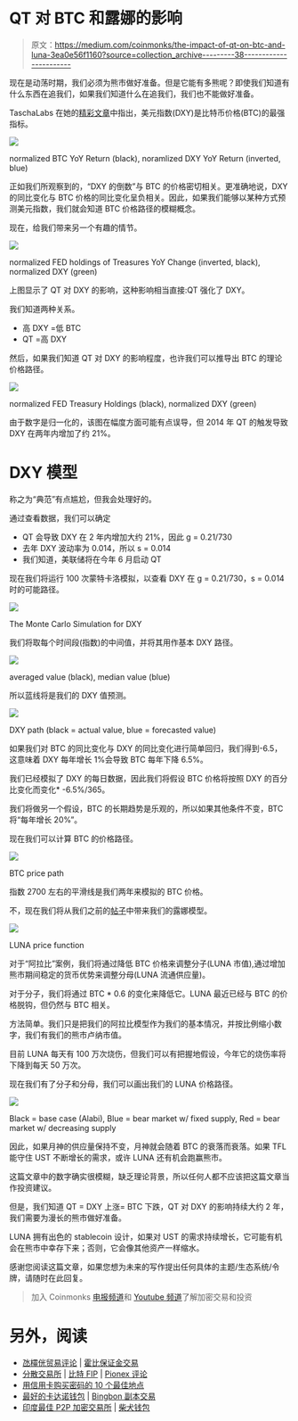 # QT 对 BTC 和露娜的影响

> 原文：<https://medium.com/coinmonks/the-impact-of-qt-on-btc-and-luna-3ea0e56f1160?source=collection_archive---------38----------------------->

现在是动荡时期，我们必须为熊市做好准备。但是它能有多熊呢？即使我们知道有什么东西在追我们，如果我们知道什么在追我们，我们也不能做好准备。

TaschaLabs 在她的[精彩文章](https://taschalabs.com/this-is-the-single-most-important-macro-factor-that-affects-crypto/)中指出，美元指数(DXY)是比特币价格(BTC)的最强指标。

![](img/3218301baeb4de6c027ed3d93bf0adbc.png)

normalized BTC YoY Return (black), noramlized DXY YoY Return (inverted, blue)

正如我们所观察到的，“DXY 的倒数”与 BTC 的价格密切相关。更准确地说，DXY 的同比变化与 BTC 价格的同比变化呈负相关。因此，如果我们能够以某种方式预测美元指数，我们就会知道 BTC 价格路径的模糊概念。

现在，给我们带来另一个有趣的情节。

![](img/867366186c0cc0c3dec3e94c697ef75d.png)

normalized FED holdings of Treasures YoY Change (inverted, black), normalized DXY (green)

上图显示了 QT 对 DXY 的影响，这种影响相当直接:QT 强化了 DXY。

我们知道两种关系。

*   高 DXY =低 BTC
*   QT =高 DXY

然后，如果我们知道 QT 对 DXY 的影响程度，也许我们可以推导出 BTC 的理论价格路径。

![](img/8bd305c079860f34ab17c4580f789b29.png)

normalized FED Treasury Holdings (black), normalized DXY (green)

由于数字是归一化的，该图在幅度方面可能有点误导，但 2014 年 QT 的触发导致 DXY 在两年内增加了约 21%。

# **DXY 模型**

称之为“典范”有点尴尬，但我会处理好的。

通过查看数据，我们可以确定

*   QT 会导致 DXY 在 2 年内增加大约 21%，因此 g = 0.21/730
*   去年 DXY 波动率为 0.014，所以 s = 0.014
*   我们知道，美联储将在今年 6 月启动 QT

现在我们将运行 100 次蒙特卡洛模拟，以查看 DXY 在 g = 0.21/730，s = 0.014 时的可能路径。

![](img/a2181d4a6ecab1f86f6aba24cfb449e1.png)

The Monte Carlo Simulation for DXY

我们将取每个时间段(指数)的中间值，并将其用作基本 DXY 路径。

![](img/3fa1264450a19d4de628869a5c970f22.png)

averaged value (black), median value (blue)

所以蓝线将是我们的 DXY 值预测。

![](img/0c5e92a02e60d4a633721f147604d487.png)

DXY path (black = actual value, blue = forecasted value)

如果我们对 BTC 的同比变化与 DXY 的同比变化进行简单回归，我们得到-6.5，这意味着 DXY 每年增长 1%会导致 BTC 每年下降 6.5%。

我们已经模拟了 DXY 的每日数据，因此我们将假设 BTC 价格将按照 DXY 的百分比变化而变化* -6.5%/365。

我们将做另一个假设，BTC 的长期趋势是乐观的，所以如果其他条件不变，BTC 将“每年增长 20%”。

现在我们可以计算 BTC 的价格路径。

![](img/c5e38fdd15397b392062b51e04a0ee41.png)

BTC price path

指数 2700 左右的平滑线是我们两年来模拟的 BTC 价格。

不，现在我们将从我们之前的[帖子](/coinmonks/the-fundamental-valuation-framework-for-cryptoassets-part-1-5-luna-ca5f21e14664)中带来我们的露娜模型。

![](img/ed2263258b4d1b2b439b684d19b4d613.png)

LUNA price function

对于“阿拉比”案例，我们将通过降低 BTC 价格来调整分子(LUNA 市值),通过增加熊市期间稳定的货币优势来调整分母(LUNA 流通供应量)。

对于分子，我们将通过 BTC * 0.6 的变化来降低它。LUNA 最近已经与 BTC 的价格脱钩，但仍然与 BTC 相关。

方法简单。我们只是把我们的阿拉比模型作为我们的基本情况，并按比例缩小数字，我们有我们的熊市卢纳市值。

目前 LUNA 每天有 100 万次烧伤，但我们可以有把握地假设，今年它的烧伤率将下降到每天 50 万次。

现在我们有了分子和分母，我们可以画出我们的 LUNA 价格路径。

![](img/9b164c543dbeaa855977de42d43fe50f.png)

Black = base case (Alabi), Blue = bear market w/ fixed supply, Red = bear market w/ decreasing supply

因此，如果月神的供应量保持不变，月神就会随着 BTC 的衰落而衰落。如果 TFL 能守住 UST 不断增长的需求，或许 LUNA 还有机会跑赢熊市。

这篇文章中的数字确实很模糊，缺乏理论背景，所以任何人都不应该把这篇文章当作投资建议。

但是，我们知道 QT = DXY 上涨= BTC 下跌，QT 对 DXY 的影响持续大约 2 年，我们需要为漫长的熊市做好准备。

LUNA 拥有出色的 stablecoin 设计，如果对 UST 的需求持续增长，它可能有机会在熊市中幸存下来；否则，它会像其他资产一样缩水。

感谢您阅读这篇文章，如果您想为未来的写作提出任何具体的主题/生态系统/令牌，请随时在此回复。

> 加入 Coinmonks [电报频道](https://t.me/coincodecap)和 [Youtube 频道](https://www.youtube.com/c/coinmonks/videos)了解加密交易和投资

# 另外，阅读

*   [氹欞侊贸易评论](https://coincodecap.com/anny-trade-review) | [霍比保证金交易](/coinmonks/huobi-margin-trading-b3b06cdc1519)
*   [分散交易所](https://coincodecap.com/what-are-decentralized-exchanges) | [比特 FIP](https://coincodecap.com/bitbns-fip) | [Pionex 评论](https://coincodecap.com/pionex-review-exchange-with-crypto-trading-bot)
*   [用信用卡购买密码的 10 个最佳地点](https://coincodecap.com/buy-crypto-with-credit-card)
*   [最好的卡达诺钱包](https://coincodecap.com/best-cardano-wallets) | [Bingbon 副本交易](https://coincodecap.com/bingbon-copy-trading)
*   [印度最佳 P2P 加密交易所](https://coincodecap.com/p2p-crypto-exchanges-in-india) | [柴犬钱包](https://coincodecap.com/baby-shiba-inu-wallets)